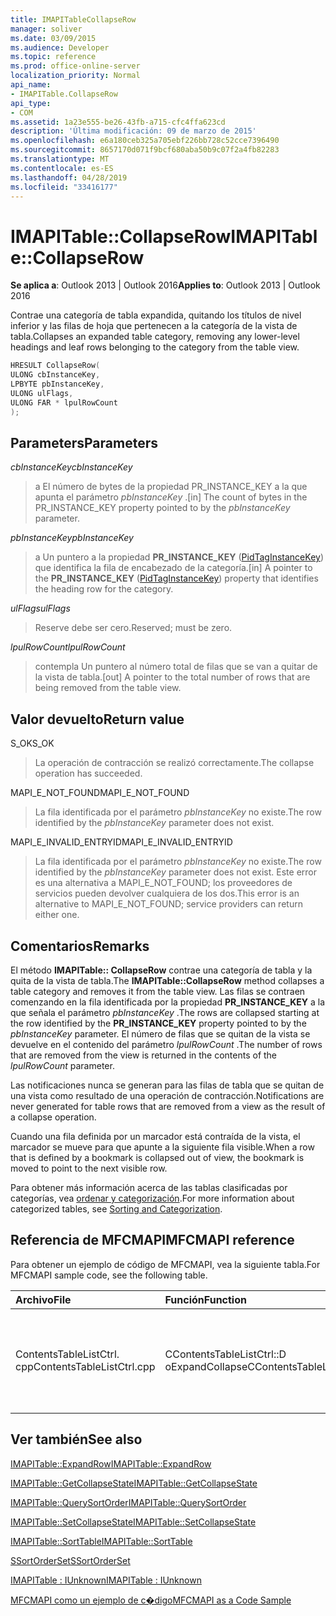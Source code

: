 ```yaml
---
title: IMAPITableCollapseRow
manager: soliver
ms.date: 03/09/2015
ms.audience: Developer
ms.topic: reference
ms.prod: office-online-server
localization_priority: Normal
api_name:
- IMAPITable.CollapseRow
api_type:
- COM
ms.assetid: 1a23e555-be26-43fb-a715-cfc4ffa623cd
description: 'Última modificación: 09 de marzo de 2015'
ms.openlocfilehash: e6a180ceb325a705ebf226bb728c52cce7396490
ms.sourcegitcommit: 8657170d071f9bcf680aba50b9c07f2a4fb82283
ms.translationtype: MT
ms.contentlocale: es-ES
ms.lasthandoff: 04/28/2019
ms.locfileid: "33416177"
---
```

# <a name="imapitablecollapserow"></a><span data-ttu-id="8b05e-103">IMAPITable::CollapseRow</span><span class="sxs-lookup"><span data-stu-id="8b05e-103">IMAPITable::CollapseRow</span></span>

  
  
<span data-ttu-id="8b05e-104">**Se aplica a**: Outlook 2013 | Outlook 2016</span><span class="sxs-lookup"><span data-stu-id="8b05e-104">**Applies to**: Outlook 2013 | Outlook 2016</span></span> 
  
<span data-ttu-id="8b05e-105">Contrae una categoría de tabla expandida, quitando los títulos de nivel inferior y las filas de hoja que pertenecen a la categoría de la vista de tabla.</span><span class="sxs-lookup"><span data-stu-id="8b05e-105">Collapses an expanded table category, removing any lower-level headings and leaf rows belonging to the category from the table view.</span></span>
  
```cpp
HRESULT CollapseRow(
ULONG cbInstanceKey,
LPBYTE pbInstanceKey,
ULONG ulFlags,
ULONG FAR * lpulRowCount
);
```

## <a name="parameters"></a><span data-ttu-id="8b05e-106">Parameters</span><span class="sxs-lookup"><span data-stu-id="8b05e-106">Parameters</span></span>

 <span data-ttu-id="8b05e-107">_cbInstanceKey_</span><span class="sxs-lookup"><span data-stu-id="8b05e-107">_cbInstanceKey_</span></span>
  
> <span data-ttu-id="8b05e-108">a El número de bytes de la propiedad PR_INSTANCE_KEY a la que apunta el parámetro _pbInstanceKey_ .</span><span class="sxs-lookup"><span data-stu-id="8b05e-108">[in] The count of bytes in the PR_INSTANCE_KEY property pointed to by the  _pbInstanceKey_ parameter.</span></span> 
    
 <span data-ttu-id="8b05e-109">_pbInstanceKey_</span><span class="sxs-lookup"><span data-stu-id="8b05e-109">_pbInstanceKey_</span></span>
  
> <span data-ttu-id="8b05e-110">a Un puntero a la propiedad **PR_INSTANCE_KEY** ([PidTagInstanceKey](pidtaginstancekey-canonical-property.md)) que identifica la fila de encabezado de la categoría.</span><span class="sxs-lookup"><span data-stu-id="8b05e-110">[in] A pointer to the **PR_INSTANCE_KEY** ([PidTagInstanceKey](pidtaginstancekey-canonical-property.md)) property that identifies the heading row for the category.</span></span> 
    
 <span data-ttu-id="8b05e-111">_ulFlags_</span><span class="sxs-lookup"><span data-stu-id="8b05e-111">_ulFlags_</span></span>
  
> <span data-ttu-id="8b05e-112">Reserve debe ser cero.</span><span class="sxs-lookup"><span data-stu-id="8b05e-112">Reserved; must be zero.</span></span>
    
 <span data-ttu-id="8b05e-113">_lpulRowCount_</span><span class="sxs-lookup"><span data-stu-id="8b05e-113">_lpulRowCount_</span></span>
  
> <span data-ttu-id="8b05e-114">contempla Un puntero al número total de filas que se van a quitar de la vista de tabla.</span><span class="sxs-lookup"><span data-stu-id="8b05e-114">[out] A pointer to the total number of rows that are being removed from the table view.</span></span>
    
## <a name="return-value"></a><span data-ttu-id="8b05e-115">Valor devuelto</span><span class="sxs-lookup"><span data-stu-id="8b05e-115">Return value</span></span>

<span data-ttu-id="8b05e-116">S_OK</span><span class="sxs-lookup"><span data-stu-id="8b05e-116">S_OK</span></span> 
  
> <span data-ttu-id="8b05e-117">La operación de contracción se realizó correctamente.</span><span class="sxs-lookup"><span data-stu-id="8b05e-117">The collapse operation has succeeded.</span></span>
    
<span data-ttu-id="8b05e-118">MAPI_E_NOT_FOUND</span><span class="sxs-lookup"><span data-stu-id="8b05e-118">MAPI_E_NOT_FOUND</span></span> 
  
> <span data-ttu-id="8b05e-119">La fila identificada por el parámetro _pbInstanceKey_ no existe.</span><span class="sxs-lookup"><span data-stu-id="8b05e-119">The row identified by the  _pbInstanceKey_ parameter does not exist.</span></span> 
    
<span data-ttu-id="8b05e-120">MAPI_E_INVALID_ENTRYID</span><span class="sxs-lookup"><span data-stu-id="8b05e-120">MAPI_E_INVALID_ENTRYID</span></span> 
  
> <span data-ttu-id="8b05e-121">La fila identificada por el parámetro _pbInstanceKey_ no existe.</span><span class="sxs-lookup"><span data-stu-id="8b05e-121">The row identified by the  _pbInstanceKey_ parameter does not exist.</span></span> <span data-ttu-id="8b05e-122">Este error es una alternativa a MAPI_E_NOT_FOUND; los proveedores de servicios pueden devolver cualquiera de los dos.</span><span class="sxs-lookup"><span data-stu-id="8b05e-122">This error is an alternative to MAPI_E_NOT_FOUND; service providers can return either one.</span></span> 
    
## <a name="remarks"></a><span data-ttu-id="8b05e-123">Comentarios</span><span class="sxs-lookup"><span data-stu-id="8b05e-123">Remarks</span></span>

<span data-ttu-id="8b05e-124">El método **IMAPITable:: CollapseRow** contrae una categoría de tabla y la quita de la vista de tabla.</span><span class="sxs-lookup"><span data-stu-id="8b05e-124">The **IMAPITable::CollapseRow** method collapses a table category and removes it from the table view.</span></span> <span data-ttu-id="8b05e-125">Las filas se contraen comenzando en la fila identificada por la propiedad **PR_INSTANCE_KEY** a la que señala el parámetro _pbInstanceKey_ .</span><span class="sxs-lookup"><span data-stu-id="8b05e-125">The rows are collapsed starting at the row identified by the **PR_INSTANCE_KEY** property pointed to by the  _pbInstanceKey_ parameter.</span></span> <span data-ttu-id="8b05e-126">El número de filas que se quitan de la vista se devuelve en el contenido del parámetro _lpulRowCount_ .</span><span class="sxs-lookup"><span data-stu-id="8b05e-126">The number of rows that are removed from the view is returned in the contents of the  _lpulRowCount_ parameter.</span></span> 
  
<span data-ttu-id="8b05e-127">Las notificaciones nunca se generan para las filas de tabla que se quitan de una vista como resultado de una operación de contracción.</span><span class="sxs-lookup"><span data-stu-id="8b05e-127">Notifications are never generated for table rows that are removed from a view as the result of a collapse operation.</span></span> 
  
<span data-ttu-id="8b05e-128">Cuando una fila definida por un marcador está contraída de la vista, el marcador se mueve para que apunte a la siguiente fila visible.</span><span class="sxs-lookup"><span data-stu-id="8b05e-128">When a row that is defined by a bookmark is collapsed out of view, the bookmark is moved to point to the next visible row.</span></span> 
  
<span data-ttu-id="8b05e-129">Para obtener más información acerca de las tablas clasificadas por categorías, vea [ordenar y categorización](sorting-and-categorization.md).</span><span class="sxs-lookup"><span data-stu-id="8b05e-129">For more information about categorized tables, see [Sorting and Categorization](sorting-and-categorization.md).</span></span>
  
## <a name="mfcmapi-reference"></a><span data-ttu-id="8b05e-130">Referencia de MFCMAPI</span><span class="sxs-lookup"><span data-stu-id="8b05e-130">MFCMAPI reference</span></span>

<span data-ttu-id="8b05e-131">Para obtener un ejemplo de código de MFCMAPI, vea la siguiente tabla.</span><span class="sxs-lookup"><span data-stu-id="8b05e-131">For MFCMAPI sample code, see the following table.</span></span>
  
|<span data-ttu-id="8b05e-132">**Archivo**</span><span class="sxs-lookup"><span data-stu-id="8b05e-132">**File**</span></span>|<span data-ttu-id="8b05e-133">**Función**</span><span class="sxs-lookup"><span data-stu-id="8b05e-133">**Function**</span></span>|<span data-ttu-id="8b05e-134">**Comentario**</span><span class="sxs-lookup"><span data-stu-id="8b05e-134">**Comment**</span></span>|
|:-----|:-----|:-----|
|<span data-ttu-id="8b05e-135">ContentsTableListCtrl. cpp</span><span class="sxs-lookup"><span data-stu-id="8b05e-135">ContentsTableListCtrl.cpp</span></span>  <br/> |<span data-ttu-id="8b05e-136">CContentsTableListCtrl::D oExpandCollapse</span><span class="sxs-lookup"><span data-stu-id="8b05e-136">CContentsTableListCtrl::DoExpandCollapse</span></span>  <br/> |<span data-ttu-id="8b05e-137">MFCMAPI usa el método **IMAPITable:: CollapseRow** para contraer una categoría de tabla.</span><span class="sxs-lookup"><span data-stu-id="8b05e-137">MFCMAPI uses the **IMAPITable::CollapseRow** method to collapse a table category.</span></span>  <br/> |
   
## <a name="see-also"></a><span data-ttu-id="8b05e-138">Ver también</span><span class="sxs-lookup"><span data-stu-id="8b05e-138">See also</span></span>



[<span data-ttu-id="8b05e-139">IMAPITable::ExpandRow</span><span class="sxs-lookup"><span data-stu-id="8b05e-139">IMAPITable::ExpandRow</span></span>](imapitable-expandrow.md)
  
[<span data-ttu-id="8b05e-140">IMAPITable::GetCollapseState</span><span class="sxs-lookup"><span data-stu-id="8b05e-140">IMAPITable::GetCollapseState</span></span>](imapitable-getcollapsestate.md)
  
[<span data-ttu-id="8b05e-141">IMAPITable::QuerySortOrder</span><span class="sxs-lookup"><span data-stu-id="8b05e-141">IMAPITable::QuerySortOrder</span></span>](imapitable-querysortorder.md)
  
[<span data-ttu-id="8b05e-142">IMAPITable::SetCollapseState</span><span class="sxs-lookup"><span data-stu-id="8b05e-142">IMAPITable::SetCollapseState</span></span>](imapitable-setcollapsestate.md)
  
[<span data-ttu-id="8b05e-143">IMAPITable::SortTable</span><span class="sxs-lookup"><span data-stu-id="8b05e-143">IMAPITable::SortTable</span></span>](imapitable-sorttable.md)
  
[<span data-ttu-id="8b05e-144">SSortOrderSet</span><span class="sxs-lookup"><span data-stu-id="8b05e-144">SSortOrderSet</span></span>](ssortorderset.md)
  
[<span data-ttu-id="8b05e-145">IMAPITable : IUnknown</span><span class="sxs-lookup"><span data-stu-id="8b05e-145">IMAPITable : IUnknown</span></span>](imapitableiunknown.md)


[<span data-ttu-id="8b05e-146">MFCMAPI como un ejemplo de c�digo</span><span class="sxs-lookup"><span data-stu-id="8b05e-146">MFCMAPI as a Code Sample</span></span>](mfcmapi-as-a-code-sample.md)

